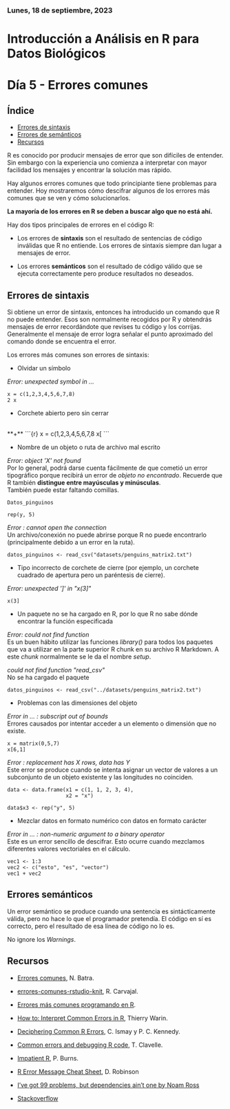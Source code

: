 ### Lunes, 18 de septiembre, 2023
# Introducción a Análisis en R para Datos Biológicos
# Día 5 - Errores comunes

## Índice
- [Errores de sintaxis](#sintaxis)
- [Errores de semánticos](#semantica)
- [Recursos](#recursos)


R es conocido por producir mensajes de error que son difíciles de entender. Sin embargo con la experiencia uno comienza a interpretar con mayor facilidad los mensajes y encontrar la solución mas rápido.

Hay algunos errores comunes que todo principiante tiene problemas para entender. Hoy mostraremos cómo descifrar algunos de los errores más comunes que se ven y cómo solucionarlos.

**La mayoría de los errores en R se deben a buscar algo que no está ahí.**


Hay dos tipos principales de errores en el código R:

- Los errores de **sintaxis** son el resultado de sentencias de código inválidas que R no entiende. Los errores de sintaxis siempre dan lugar a mensajes de error.

- Los errores **semánticos** son el resultado de código válido que se ejecuta correctamente pero produce resultados no deseados.


## Errores de sintaxis <a name = "sintaxis"></a>

Si obtiene un error de sintaxis, entonces ha introducido un comando que R no puede entender. Esos son normalmente recogidos por R y obtendrás mensajes de error recordándote que revises tu código y los corrijas. Generalmente el mensaje de error logra señalar el punto aproximado del comando donde se encuentra el error.

Los errores más comunes son errores de sintaxis:

- Olvidar un símbolo

*Error: unexpected symbol in ...*
```{r}
x = c(1,2,3,4,5,6,7,8)
2 x
```
- Corchete abierto pero sin cerrar
<br>
**+**
```{r}
x = c(1,2,3,4,5,6,7,8
x[
```

- Nombre de un objeto o ruta de archivo mal escrito


*Error: object 'X' not found*
<br>
Por lo general, podrá darse cuenta fácilmente de que cometió un error tipográfico porque recibirá un error de *objeto no encontrado*. Recuerde que R también **distingue entre mayúsculas y minúsculas**.
<br>
También puede estar faltando comillas.
```{r}
Datos_pinguinos
```

```{r}
rep(y, 5)
```


*Error : cannot open the connection*
<br>
Un archivo/conexión no puede abrirse porque R no puede encontrarlo (principalmente debido a un error en la ruta).
```{r}
datos_pinguinos <- read_csv("datasets/penguins_matrix2.txt")
```


- Tipo incorrecto de corchete de cierre (por ejemplo, un corchete cuadrado de apertura pero un paréntesis de cierre).

*Error: unexpected ']' in "x(3]"*
```{r}
x(3]
```


- Un paquete no se ha cargado en R, por lo que R no sabe dónde encontrar la función especificada

*Error: could not find function*
<br>
Es un buen hábito utilizar las funciones *library()* para todos los paquetes que va a utilizar en la parte superior R chunk en su archivo R Markdown. A este *chunk* normalmente se le da el nombre *setup*.

*could not find function "read_csv"*
<br>
No se ha cargado el paquete
```{r}
datos_pinguinos <- read_csv("../datasets/penguins_matrix2.txt")
```


- Problemas con las dimensiones del objeto

*Error in ... : subscript out of bounds*
<br>
Errores causados por intentar acceder a un elemento o dimensión que no existe.

```{r}
x = matrix(0,5,7)
x[6,1]
```

*Error : replacement has X rows, data has Y*
<br>
Este error se produce cuando se intenta asignar un vector de valores a un subconjunto de un objeto existente y las longitudes no coinciden.
```{r}
data <- data.frame(x1 = c(1, 1, 2, 3, 4),
                   x2 = "x")

data$x3 <- rep("y", 5)
```




- Mezclar datos en formato numérico con datos en formato carácter

*Error in ... : non-numeric argument to a binary operator*
<br>
Este es un error sencillo de descifrar. Esto ocurre cuando mezclamos diferentes valores vectoriales en el cálculo.

```{r}
vec1 <- 1:3
vec2 <- c("esto", "es", "vector")
vec1 + vec2
```

## Errores semánticos <a name = "semantica"></a>

Un error semántico se produce cuando una sentencia es sintácticamente válida, pero no hace lo que el programador pretendía. El código en sí es correcto, pero el resultado de esa línea de código no lo es.

No ignore los *Warnings*.



## Recursos <a name = "recursos"></a>

- [Errores comunes](https://epirhandbook.com/es/common-errors.html), N. Batra.

- [errores-comunes-rstudio-knit](https://gist.github.com/rocarvaj/0cdd45ad48f3754335a059d0e3cca1bd), R. Carvajal.

- [Errores más comunes programando en R](https://programacion-en-r.webnode.es/errores-comunes/).

- [How to: Interpret Common Errors in R](https://warin.ca/posts/rcourse-howto-interpretcommonerrors/), Thierry Warin.

- [Deciphering Common R Errors](https://ismayc.github.io/rbasics-book/6-errors.html), C. Ismay y P. C. Kennedy.

- [Common errors and debugging R code](https://www.tylerclavelle.com/code/2018/debug/), T. Clavelle.

- [Impatient R](https://www.burns-stat.com/documents/tutorials/impatient-r/), P. Burns.

- [R Error Message Cheat Sheet](http://varianceexplained.org/courses/errors/), D. Robinson 

- [I’ve got 99 problems, but dependencies ain’t one by Noam Ross](https://github.com/noamross/zero-dependency-problems)

- [Stackoverflow](https://stackoverflow.com/)






